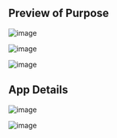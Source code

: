 <h2>Preview of Purpose</h2>

![image](https://github.com/user-attachments/assets/6dcecc0b-477e-4fa5-896c-11c690b04aa3)


![image](https://github.com/user-attachments/assets/8e1c0ea8-3a42-4457-9e8b-32fb46ad4568)


![image](https://github.com/user-attachments/assets/f20a0323-b6e4-4a48-9778-a71abb503780)

<h2>App Details</h2>

![image](https://github.com/user-attachments/assets/f926b5ff-e80e-4930-8777-e7c52618ec90)


![image](https://github.com/user-attachments/assets/adf2dbd6-c192-410b-8280-e4305c399a93)
